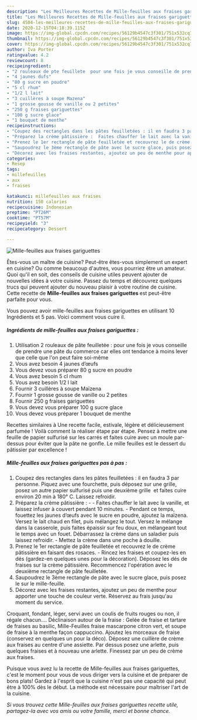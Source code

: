 ```yaml
---
description: "Les Meilleures Recettes de Mille-feuilles aux fraises gariguettes"
title: "Les Meilleures Recettes de Mille-feuilles aux fraises gariguettes"
slug: 4504-les-meilleures-recettes-de-mille-feuilles-aux-fraises-gariguettes
date: 2020-12-15T04:18:39.115Z
image: https://img-global.cpcdn.com/recipes/56129b4547c3f301/751x532cq70/mille-feuilles-aux-fraises-gariguettes-photo-principale-de-la-recette.jpg
thumbnail: https://img-global.cpcdn.com/recipes/56129b4547c3f301/751x532cq70/mille-feuilles-aux-fraises-gariguettes-photo-principale-de-la-recette.jpg
cover: https://img-global.cpcdn.com/recipes/56129b4547c3f301/751x532cq70/mille-feuilles-aux-fraises-gariguettes-photo-principale-de-la-recette.jpg
author: Iva Porter
ratingvalue: 4.2
reviewcount: 8
recipeingredient:
- "2 rouleaux de pte feuillete  pour une fois je vous conseille de prendre une pte du commerce car elles ont tendance  moins lever que celle que lon peut faire soimme"
- "4 jaunes dufs"
- "80 g sucre en poudre"
- "5 cl rhum"
- "1/2 l lait"
- "3 cuillères à soupe Mazena"
- "1 grosse gousse de vanille ou 2 petites"
- "250 g fraises gariguettes"
- "100 g sucre glace"
- "1 bouquet de menthe"
recipeinstructions:
- "Coupez des rectangles dans les pâtes feuilletées : il en faudra 3 par personne. Piquez avec une fourchette, puis déposez sur une grille, posez un autre papier sulfurisé puis une deuxième grille  et faites cuire environ 20 min à 180° C. Laissez refroidir."
- "Préparez la crème pâtissière :  Faites chauffer le lait avec la vanille, et laissez infuser à couvert pendant 10 minutes. Pendant ce temps, fouettez les jaunes d’œufs avec le sucre en poudre, ajoutez la maïzena. Versez le lait chaud en filet, puis mélangez le tout. Versez le mélange dans la casserole, puis faites épaissir sur feu doux, en mélangeant tout le temps avec un fouet. Débarrassez la crème dans un saladier puis laissez refroidir. Mettez la crème dans une poche à douille."
- "Prenez le 1er rectangle de pâte feuilletée et recouvrez le de crème pâtissière en faisant des rosaces. Rincez les fraises et coupez-les en dés (gardez-en quelques unes pour la décoration). Déposez les dés de fraises sur la crème pâtissière. Recommencez l&#39;opération avec le deuxième rectangle de pâte feuilletée."
- "Saupoudrez le 3ème rectangle de pâte avec le sucre glace, puis posez le sur le mille-feuille."
- "Décorez avec les fraises restantes, ajoutez un peu de menthe pour apporter une touche de couleur verte. Réservez au frais jusqu&#39;au moment du service."
categories:
- Resep
tags:
- millefeuilles
- aux
- fraises

katakunci: millefeuilles aux fraises 
nutrition: 150 calories
recipecuisine: Indonesian
preptime: "PT26M"
cooktime: "PT57M"
recipeyield: "3"
recipecategory: Dessert

---
```



![Mille-feuilles aux fraises gariguettes](https://img-global.cpcdn.com/recipes/56129b4547c3f301/751x532cq70/mille-feuilles-aux-fraises-gariguettes-photo-principale-de-la-recette.jpg)

Êtes-vous un maître de cuisine? Peut-être êtes-vous simplement un expert en cuisine? Ou comme beaucoup d'autres, vous pourriez être un amateur. Quoi qu'il en soit, des conseils de cuisine utiles peuvent ajouter de nouvelles idées à votre cuisine. Passez du temps et découvrez quelques trucs qui peuvent ajouter du nouveau plaisir à votre routine de cuisine. Cette recette de <strong> Mille-feuilles aux fraises gariguettes </strong> est peut-être parfaite pour vous.

<!--inarticleads1-->

Vous pouvez avoir mille-feuilles aux fraises gariguettes en utilisant 10 Ingrédients et 5 pas. Voici comment vous cuire il.

##### Ingrédients de mille-feuilles aux fraises gariguettes :

1. Utilisation 2 rouleaux de pâte feuilletée : pour une fois je vous conseille de prendre une pâte du commerce car elles ont tendance à moins lever que celle que l&#39;on peut faire soi-même
1. Vous avez besoin 4 jaunes d’œufs
1. Vous devez vous préparer 80 g sucre en poudre
1. Vous avez besoin 5 cl rhum
1. Vous avez besoin 1/2 l lait
1. Fournir 3 cuillères à soupe Maïzena
1. Fournir 1 grosse gousse de vanille ou 2 petites
1. Fournir 250 g fraises gariguettes
1. Vous devez vous préparer 100 g sucre glace
1. Vous devez vous préparer 1 bouquet de menthe


Recettes similaires à Une recette facile, estivale, légère et délicieusement parfumée ! Voilà comment la réaliser étape par étape. Pensez à mettre une feuille de papier sulfurisé sur les carrés et faites cuire avec un moule par-dessus pour éviter que la pâte ne gonfle. Le mille feuilles est le dessert du pâtissier par excellence ! 

<!--inarticleads2-->

##### Mille-feuilles aux fraises gariguettes pas à pas :

1. Coupez des rectangles dans les pâtes feuilletées : il en faudra 3 par personne. Piquez avec une fourchette, puis déposez sur une grille, posez un autre papier sulfurisé puis une deuxième grille  et faites cuire environ 20 min à 180° C. Laissez refroidir.
1. Préparez la crème pâtissière : -  - Faites chauffer le lait avec la vanille, et laissez infuser à couvert pendant 10 minutes. - Pendant ce temps, fouettez les jaunes d’œufs avec le sucre en poudre, ajoutez la maïzena. Versez le lait chaud en filet, puis mélangez le tout. Versez le mélange dans la casserole, puis faites épaissir sur feu doux, en mélangeant tout le temps avec un fouet. Débarrassez la crème dans un saladier puis laissez refroidir. - Mettez la crème dans une poche à douille.
1. Prenez le 1er rectangle de pâte feuilletée et recouvrez le de crème pâtissière en faisant des rosaces. - Rincez les fraises et coupez-les en dés (gardez-en quelques unes pour la décoration). Déposez les dés de fraises sur la crème pâtissière. Recommencez l&#39;opération avec le deuxième rectangle de pâte feuilletée.
1. Saupoudrez le 3ème rectangle de pâte avec le sucre glace, puis posez le sur le mille-feuille.
1. Décorez avec les fraises restantes, ajoutez un peu de menthe pour apporter une touche de couleur verte. Réservez au frais jusqu&#39;au moment du service.


Croquant, fondant, léger, servi avec un coulis de fruits rouges ou non, il régale chacun.… Déclinaison autour de la fraise : Gelée de fraise et tartare de fraises au basilic, Mille-Feuilles fraise mascarpone citron vert, et soupe de fraise à la menthe façon cappuccino. Ajoutez les morceaux de fraise (conservez en quelques un pour la déco). Déposez une cuillère de crème aux fraises au centre d&#39;une assiette. Par dessus posez une arlette, puis quelques fraises et à nouveau une arlette. Finessez par un peu de crème aux fraises. 

<!--inarticleads1-->

<p>
Puisque vous avez lu la recette de Mille-feuilles aux fraises gariguettes, c'est le moment pour vous de vous diriger vers la cuisine et de préparer de bons plats! Gardez à l'esprit que la cuisine n'est pas une capacité qui peut être à 100% dès le début. La méthode est nécessaire pour maîtriser l'art de la cuisine.
</p>

<p>
<i>Si vous trouvez cette Mille-feuilles aux fraises gariguettes recette utile, partagez-la avec vos amis ou votre famille, merci et bonne chance.</i>
</p>
